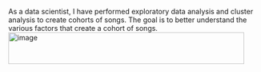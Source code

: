 As a data scientist, I have performed exploratory data analysis and cluster analysis to create cohorts of songs. The goal is to better understand the various factors that create a cohort of songs.<img width="471" height="64" alt="image" src="https://github.com/user-attachments/assets/bfeebba1-e01b-4174-9b79-0f927d04c4e7" />
